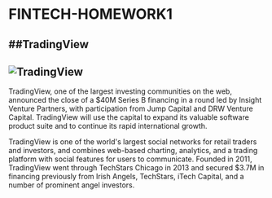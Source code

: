 # FINTECH-HOMEWORK1


##TradingView
---
![TradingView](https://i1.wp.com/atozmarkets.com/wp-content/uploads/samson-ononeme/2020/05/How-to-Use-TradingView-10.png?zoom=2.625&resize=380%2C146&ssl=1)
---
TradingView, one of the largest investing communities on the web, announced the close of a $40M Series B financing in a round led by Insight Venture Partners, with participation from Jump Capital and DRW Venture Capital. TradingView will use the capital to expand its valuable software product suite and to continue its rapid international growth.

TradingView is one of the world's largest social networks for retail traders and investors, and combines web-based charting, analytics, and a trading platform with social features for users to communicate. Founded in 2011, TradingView went through TechStars Chicago in 2013 and secured $3.7M in financing previously from Irish Angels, TechStars, iTech Capital, and a number of prominent angel investors.